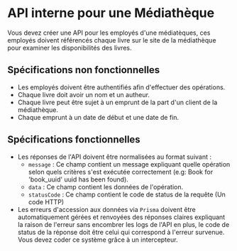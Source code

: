 # API interne pour une Médiathèque

Vous devez créer une API pour les employés d'une médiatèques, ces employés doivent référencés chaque livre sur le site de la médiathèque pour examiner les disponibilités des livres.

## Spécifications non fonctionnelles

- Les employés doivent être authentifiés afin d'effectuer des opérations.
- Chaque livre doit avoir un nom et un autheur.
- Chaque livre peut être sujet à un emprunt de la part d'un client de la médiathèque.
- Chaque emprunt à un date de début et une date de fin.

## Spécifications fonctionnelles

- Les réponses de l'API doivent être normalisées au format suivant :
  - `message` : Ce champ contient un message expliquant quelle opération selon quels critères s'est exécutée correctement (e.g: Book for 'book_uuid' uuid has been found).
  - `data` : Ce champ contient les données de l'opération.
  - `statusCode` : Ce champ contient le code de status de la requête (Un code HTTP)
- Les erreurs d'accession aux données via `Prisma` doivent être automatiquement gérées et renvoyées des réponses claires expliquant la raison de l'erreur sans encombrer les logs de l'API en plus, le code de status de la réponse doit être celui qui correspond à l'erreur survenue. Vous devez coder ce système grâce à un intercepteur.